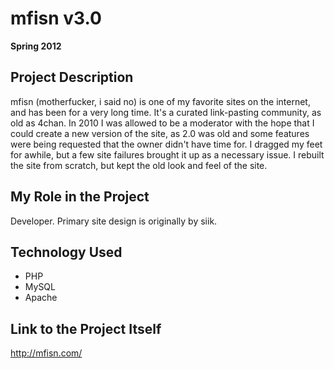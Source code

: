 # mfisn v3.0

**Spring 2012**

## Project Description

mfisn (motherfucker, i said no) is one of my favorite sites on the internet, and has been for a very long time. It's a curated link-pasting community, as old as 4chan. In 2010 I was allowed to be a moderator with the hope that I could create a new version of the site, as 2.0 was old and some features were being requested that the owner didn't have time for. I dragged my feet for awhile, but a few site failures brought it up as a necessary issue. I rebuilt the site from scratch, but kept the old look and feel of the site.

## My Role in the Project

Developer. Primary site design is originally by siik.

## Technology Used

- PHP
- MySQL
- Apache

## Link to the Project Itself

http://mfisn.com/